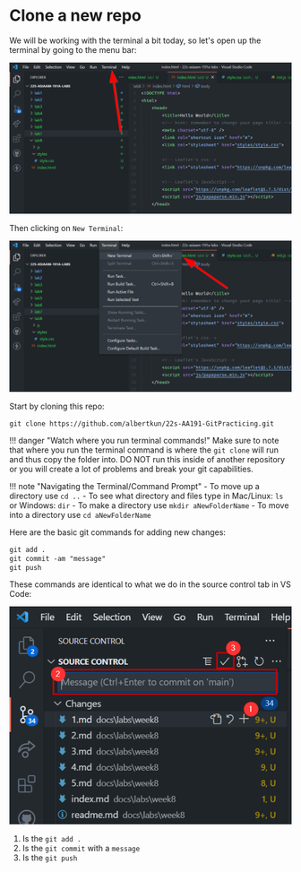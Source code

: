 # Clone a new repo

We will be working with the terminal a bit today, so let's open up the terminal by going to the menu bar:

![](media/terminal.png)

Then clicking on `New Terminal`:

![](media/terminalopen.png)

Start by cloning this repo:

```
git clone https://github.com/albertkun/22s-AA191-GitPracticing.git
```
!!! danger "Watch where you run terminal commands!"
    Make sure to note that where you run the terminal command is where the `git clone` will run and thus copy the folder into. DO NOT run this inside of another repository or you will create a lot of problems and break your git capabilities.
    
!!! note "Navigating the Terminal/Command Prompt"
    - To move up a directory use `cd ..`
    - To see what directory and files type in Mac/Linux: `ls` or Windows: `dir` 
    - To make a directory use `mkdir aNewFolderName`
    - To move into a directory use `cd aNewFolderName`


Here are the basic git commands for adding new changes:

```
git add .
git commit -am "message"
git push
```

These commands are identical to what we do in the source control tab in VS Code:

![](media/gitcommit.png)

1. Is the `git add .`
2. Is the `git commit` with a `message`
3. Is the `git push`
